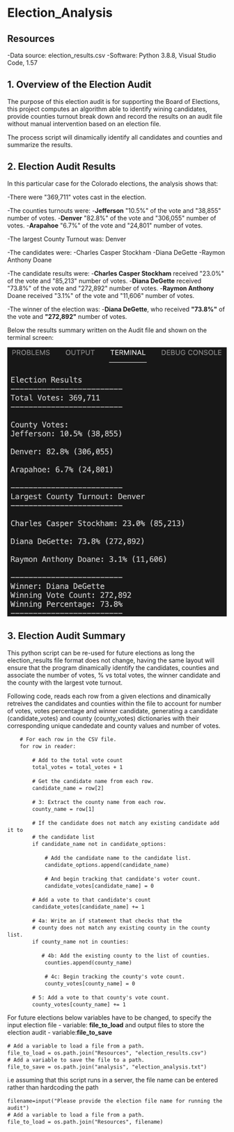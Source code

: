 # Election_Analysis

## Resources
-Data source: election_results.csv
-Software: Python 3.8.8, Visual Studio Code, 1.57

## 1. Overview of the Election Audit
The purpose of this election audit is for supporting the Board of Elections, this project computes an algorithm able to identify wining candidates, provide counties turnout break down and record the results on an audit file without manual intervention based on an election file. 

The process script will dinamically identify all candidates and counties and summarize the results.


## 2. Election Audit Results
In this particular case for the Colorado elections, the analysis shows that:

-There were "369,711" votes cast in the election.

-The counties turnouts were:
  -**Jefferson** "10.5%" of the vote and "38,855" number of votes.
  -**Denver** "82.8%" of the vote and "306,055" number of votes.
  -**Arapahoe** "6.7%" of the vote and "24,801" number of votes.

-The largest County Turnout was: Denver
  
-The candidates were:
  -Charles Casper Stockham
  -Diana DeGette 
  -Raymon Anthony Doane

-The candidate results were:
  -**Charles Casper Stockham** received "23.0%" of the vote and "85,213" number of votes.
  -**Diana DeGette** received "73.8%" of the vote and "272,892" number of votes.
  -**Raymon Anthony** Doane received "3.1%" of the vote and "11,606" number of votes.

-The winner of the election was:
  -**Diana DeGette**, who received **"73.8%"** of the vote and **"272,892"** number of votes.

Below the results summary written on the Audit file and shown on the terminal screen:

![Colorado Election Results](https://github.com/Mejikano/Election_Analysis/blob/main/Resources/Election_Terminal_Output.png)

## 3. Election Audit Summary

This python script can be re-used for future elections as long the election_results file format does not change, having the same layout will ensure that the program dinamically identify the candidates,  counties and associate the number of votes, % vs total votes, the winner candidate and the county with the largest vote turnout. 

Following code, reads each row from a given elections and dinamically retreives the candidates and counties within the file to account for number of votes, votes percentage and winner candidate, generating a candidate (candidate_votes) and county (county_votes) dictionaries with their corresponding unique candedate and county values and number of votes.


```
    # For each row in the CSV file.
    for row in reader:

        # Add to the total vote count
        total_votes = total_votes + 1

        # Get the candidate name from each row.
        candidate_name = row[2]

        # 3: Extract the county name from each row.
        county_name = row[1]

        # If the candidate does not match any existing candidate add it to
        # the candidate list
        if candidate_name not in candidate_options:

            # Add the candidate name to the candidate list.
            candidate_options.append(candidate_name)

            # And begin tracking that candidate's voter count.
            candidate_votes[candidate_name] = 0

        # Add a vote to that candidate's count
        candidate_votes[candidate_name] += 1

        # 4a: Write an if statement that checks that the
        # county does not match any existing county in the county list.
        if county_name not in counties:

           # 4b: Add the existing county to the list of counties.
            counties.append(county_name)

            # 4c: Begin tracking the county's vote count.
            county_votes[county_name] = 0

        # 5: Add a vote to that county's vote count.
        county_votes[county_name] += 1
```

For future elections below variables have to be changed, to specify the input election file - variable: **file_to_load** and output files to store the election audit - variable:**file_to_save**

```
# Add a variable to load a file from a path.
file_to_load = os.path.join("Resources", "election_results.csv")
# Add a variable to save the file to a path.
file_to_save = os.path.join("analysis", "election_analysis.txt")
```

i.e assuming that this script runs in a server, the file name can be entered rather than hardcoding the path


```
filename=input("Please provide the election file name for running the audit")
# Add a variable to load a file from a path.
file_to_load = os.path.join("Resources", filename)
```